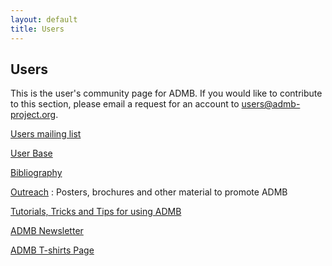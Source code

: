 ```yaml
---
layout: default
title: Users
---
```


Users
-----

This is the user's community page for ADMB. If you would like to contribute to this section, please email a request for an account to users@admb-project.org.

[Users mailing list](users-mailing-list.html)

[User Base](/community/)

[Bibliography](bibliography/)

[Outreach](outreach/)
: Posters, brochures and other material to promote ADMB

[Tutorials, Tricks and Tips for using ADMB](tutorials-and-examples/)

[ADMB Newsletter](http://admb-foundation.org/?page_id=39)

[ADMB T-shirts Page](outreach/admb-t-shirts-page.html)
